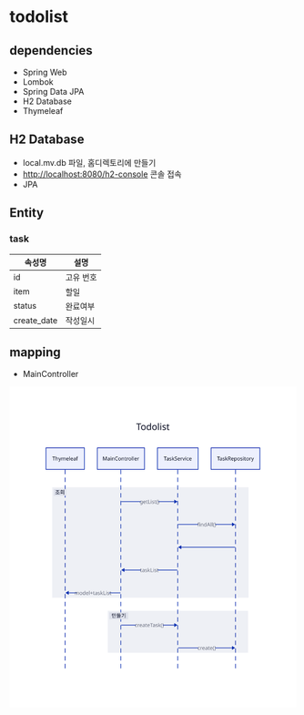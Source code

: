# todolist

## dependencies

- Spring Web
- Lombok
- Spring Data JPA
- H2 Database
- Thymeleaf

## H2 Database

- local.mv.db 파일, 홈디렉토리에 만들기
- <http://localhost:8080/h2-console> 콘솔 접속
- JPA

## Entity

### task

|속성명|설명|
|---|---|
|id|고유 번호|
|item|할일|
|status|완료여부|
|create_date|작성일시|

## mapping

- MainController


![Alt text](sequencs.svg)